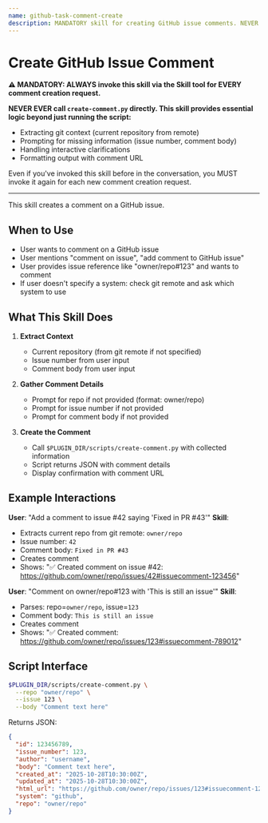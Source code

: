 ```yaml
---
name: github-task-comment-create
description: MANDATORY skill for creating GitHub issue comments. NEVER call scripts/create-comment.py directly - ALWAYS use this skill via the Skill tool. Use when user wants to add a comment to a GitHub issue. (plugin:github@todu)
---
```


# Create GitHub Issue Comment

**⚠️ MANDATORY: ALWAYS invoke this skill via the Skill tool for EVERY comment creation request.**

**NEVER EVER call `create-comment.py` directly. This skill provides essential logic beyond just running the script:**

- Extracting git context (current repository from remote)
- Prompting for missing information (issue number, comment body)
- Handling interactive clarifications
- Formatting output with comment URL

Even if you've invoked this skill before in the conversation, you MUST invoke it again for each new comment creation request.

---

This skill creates a comment on a GitHub issue.

## When to Use

- User wants to comment on a GitHub issue
- User mentions "comment on issue", "add comment to GitHub issue"
- User provides issue reference like "owner/repo#123" and wants to comment
- If user doesn't specify a system: check git remote and ask which system to use

## What This Skill Does

1. **Extract Context**
   - Current repository (from git remote if not specified)
   - Issue number from user input
   - Comment body from user input

2. **Gather Comment Details**
   - Prompt for repo if not provided (format: owner/repo)
   - Prompt for issue number if not provided
   - Prompt for comment body if not provided

3. **Create the Comment**
   - Call `$PLUGIN_DIR/scripts/create-comment.py` with collected information
   - Script returns JSON with comment details
   - Display confirmation with comment URL

## Example Interactions

**User**: "Add a comment to issue #42 saying 'Fixed in PR #43'"
**Skill**:

- Extracts current repo from git remote: `owner/repo`
- Issue number: `42`
- Comment body: `Fixed in PR #43`
- Creates comment
- Shows: "✅ Created comment on issue #42: <https://github.com/owner/repo/issues/42#issuecomment-123456>"

**User**: "Comment on owner/repo#123 with 'This is still an issue'"
**Skill**:

- Parses: repo=`owner/repo`, issue=`123`
- Comment body: `This is still an issue`
- Creates comment
- Shows: "✅ Created comment: <https://github.com/owner/repo/issues/123#issuecomment-789012>"

## Script Interface

```bash
$PLUGIN_DIR/scripts/create-comment.py \
  --repo "owner/repo" \
  --issue 123 \
  --body "Comment text here"
```

Returns JSON:

```json
{
  "id": 123456789,
  "issue_number": 123,
  "author": "username",
  "body": "Comment text here",
  "created_at": "2025-10-28T10:30:00Z",
  "updated_at": "2025-10-28T10:30:00Z",
  "html_url": "https://github.com/owner/repo/issues/123#issuecomment-123456789",
  "system": "github",
  "repo": "owner/repo"
}
```

